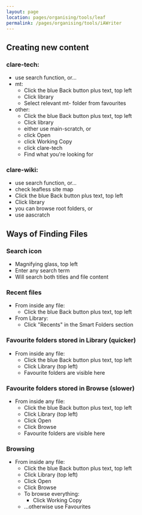 ```yaml
---
layout: page
location: pages/organising/tools/leaf
permalink: /pages/organising/tools/iAWriter
---
```


## Creating new content

### clare-tech:

- use search function, or...
- mt:
  - Click the blue Back button plus text, top left
  - Click library
  - Select relevant mt- folder from favourites
- other:
  - Click the blue Back button plus text, top left
  - Click library
  - either use main-scratch, or
  - click Open
  - click Working Copy
  - click clare-tech
  - Find what you're looking for

### clare-wiki:

- use search function, or...
- check leafless site map
- Click the blue Back button plus text, top left
- Click library
- you can browse root folders, or
- use aascratch

## Ways of Finding Files

### Search icon

- Magnifying glass, top left
- Enter any search term
- Will search both titles and file content

### Recent files

- From inside any file:
  - Click the blue Back button plus text, top left
- From Library:
  - Click "Recents" in the Smart Folders section

### Favourite folders stored in Library (quicker)

- From inside any file:
  - Click the blue Back button plus text, top left
  - Click Library (top left)
  - Favourite folders are visible here

### Favourite folders stored in Browse (slower)

- From inside any file:
  - Click the blue Back button plus text, top left
  - Click Library (top left)
  - Click Open
  - Click Browse
  - Favourite folders are visible here

### Browsing

- From inside any file:
  - Click the blue Back button plus text, top left
  - Click Library (top left)
  - Click Open
  - Click Browse
  - To browse everything:
    - Click Working Copy
  - ...otherwise use Favourites

